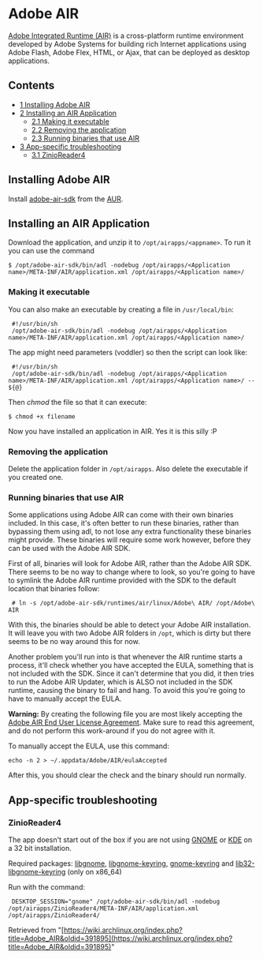 # Adobe AIR

[Adobe Integrated Runtime (AIR)](https://en.wikipedia.org/wiki/Adobe_Integrated_Runtime "wikipedia:Adobe Integrated Runtime") is a cross-platform runtime environment developed by Adobe Systems for building rich Internet applications using Adobe Flash, Adobe Flex, HTML, or Ajax, that can be deployed as desktop applications.

## Contents

*   [1 Installing Adobe AIR](#Installing_Adobe_AIR)
*   [2 Installing an AIR Application](#Installing_an_AIR_Application)
    *   [2.1 Making it executable](#Making_it_executable)
    *   [2.2 Removing the application](#Removing_the_application)
    *   [2.3 Running binaries that use AIR](#Running_binaries_that_use_AIR)
*   [3 App-specific troubleshooting](#App-specific_troubleshooting)
    *   [3.1 ZinioReader4](#ZinioReader4)

## Installing Adobe AIR

Install [adobe-air-sdk](https://aur.archlinux.org/packages/adobe-air-sdk/?comments=all) from the [AUR](/index.php/AUR "AUR").

## Installing an AIR Application

Download the application, and unzip it to `/opt/airapps/<appname>`. To run it you can use the command

 `$ /opt/adobe-air-sdk/bin/adl -nodebug /opt/airapps/<Application name>/META-INF/AIR/application.xml /opt/airapps/<Application name>/` 

### Making it executable

You can also make an executable by creating a file in `/usr/local/bin`:

```
 #!/usr/bin/sh
 /opt/adobe-air-sdk/bin/adl -nodebug /opt/airapps/<Application name>/META-INF/AIR/application.xml /opt/airapps/<Application name>/

```

The app might need parameters (voddler) so then the script can look like:

```
 #!/usr/bin/sh
 /opt/adobe-air-sdk/bin/adl -nodebug /opt/airapps/<Application name>/META-INF/AIR/application.xml /opt/airapps/<Application name>/ -- ${@}

```

Then _chmod_ the file so that it can execute:

```
$ chmod +x filename

```

Now you have installed an application in AIR. Yes it is this silly :P

### Removing the application

Delete the application folder in `/opt/airapps`. Also delete the executable if you created one.

### Running binaries that use AIR

Some applications using Adobe AIR can come with their own binaries included. In this case, it's often better to run these binaries, rather than bypassing them using adl, to not lose any extra functionality these binaries might provide. These binaries will require some work however, before they can be used with the Adobe AIR SDK.

First of all, binaries will look for Adobe AIR, rather than the Adobe AIR SDK. There seems to be no way to change where to look, so you're going to have to symlink the Adobe AIR runtime provided with the SDK to the default location that binaries follow:

 ` # ln -s /opt/adobe-air-sdk/runtimes/air/linux/Adobe\ AIR/ /opt/Adobe\ AIR` 

With this, the binaries should be able to detect your Adobe AIR installation. It will leave you with two Adobe AIR folders in `/opt`, which is dirty but there seems to be no way around this for now.

Another problem you'll run into is that whenever the AIR runtime starts a process, it'll check whether you have accepted the EULA, something that is not included with the SDK. Since it can't determine that you did, it then tries to run the Adobe AIR Updater, which is ALSO not included in the SDK runtime, causing the binary to fail and hang. To avoid this you're going to have to manually accept the EULA.

**Warning:** By creating the following file you are most likely accepting the [Adobe AIR End User License Agreement](http://www.adobe.com/products/eulas/air_eula.html). Make sure to read this agreement, and do not perform this work-around if you do not agree with it.

To manually accept the EULA, use this command:

```
echo -n 2 > ~/.appdata/Adobe/AIR/eulaAccepted

```

After this, you should clear the check and the binary should run normally.

## App-specific troubleshooting

### ZinioReader4

The app doesn't start out of the box if you are not using [GNOME](/index.php/GNOME "GNOME") or [KDE](/index.php/KDE "KDE") on a 32 bit installation.

Required packages: [libgnome](https://www.archlinux.org/packages/?name=libgnome), [libgnome-keyring](https://www.archlinux.org/packages/?name=libgnome-keyring), [gnome-keyring](https://www.archlinux.org/packages/?name=gnome-keyring) and [lib32-libgnome-keyring](https://aur.archlinux.org/packages/lib32-libgnome-keyring/) (only on x86_64)

Run with the command:

```
 DESKTOP_SESSION="gnome" /opt/adobe-air-sdk/bin/adl -nodebug /opt/airapps/ZinioReader4/META-INF/AIR/application.xml /opt/airapps/ZinioReader4/

```

Retrieved from "[https://wiki.archlinux.org/index.php?title=Adobe_AIR&oldid=391895](https://wiki.archlinux.org/index.php?title=Adobe_AIR&oldid=391895)"